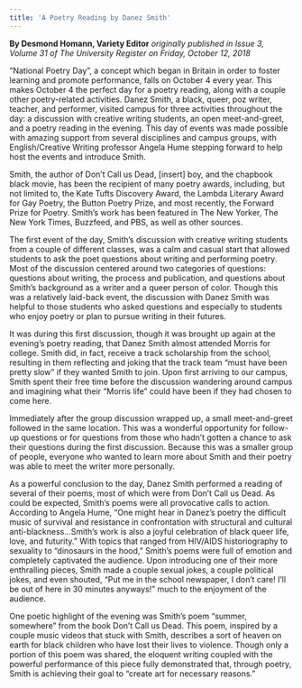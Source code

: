 ```yaml
---
title: 'A Poetry Reading by Danez Smith'
---
```


**By Desmond Homann, Variety Editor** _originally published in Issue 3, Volume 31 of The University Register on Friday, October 12, 2018_

“National Poetry Day”, a concept which began in Britain in order to foster learning and promote performance, falls on October 4 every year. This makes October 4 the perfect day for a poetry reading, along with a couple other poetry-related activities. Danez Smith, a black, queer, poz writer, teacher, and performer, visited campus for three activities throughout the day: a discussion with creative writing students, an open meet-and-greet, and a poetry reading in the evening. This day of events was made possible with amazing support from several disciplines and campus groups, with English/Creative Writing professor Angela Hume stepping forward to help host the events and introduce Smith.

Smith, the author of Don’t Call us Dead, [insert] boy, and the chapbook black movie, has been the recipient of many poetry awards, including, but not limited to, the Kate Tufts Discovery Award, the Lambda Literary Award for Gay Poetry, the Button Poetry Prize, and most recently, the Forward Prize for Poetry. Smith’s work has been featured in The New Yorker, The New York Times, Buzzfeed, and PBS, as well as other sources.

The first event of the day, Smith’s discussion with creative writing students from a couple of different classes, was a calm and casual start that allowed students to ask the poet questions about writing and performing poetry. Most of the discussion centered around two categories of questions: questions about writing, the process and publication, and questions about Smith’s background as a writer and a queer person of color. Though this was a relatively laid-back event, the discussion with Danez Smith was helpful to those students who asked questions and especially to students who enjoy poetry or plan to pursue writing in their futures.

It was during this first discussion, though it was brought up again at the evening’s poetry reading, that Danez Smith almost attended Morris for college. Smith did, in fact, receive a track scholarship from the school, resulting in them reflecting and joking that the track team “must have been pretty slow” if they wanted Smith to join. Upon first arriving to our campus, Smith spent their free time before the discussion wandering around campus and imagining what their “Morris life” could have been if they had chosen to come here.

Immediately after the group discussion wrapped up, a small meet-and-greet followed in the same location. This was a wonderful opportunity for follow-up questions or for questions from those who hadn’t gotten a chance to ask their questions during the first discussion. Because this was a smaller group of people, everyone who wanted to learn more about Smith and their poetry was able to meet the writer more personally.

As a powerful conclusion to the day, Danez Smith performed a reading of several of their poems, most of which were from Don’t Call us Dead. As could be expected, Smith’s poems were all provocative calls to action. According to Angela Hume, “One might hear in Danez’s poetry the difficult music of survival and resistance in confrontation with structural and cultural anti-blackness...Smith’s work is also a joyful celebration of black queer life, love, and futurity.” With topics that ranged from HIV/AIDS historiography to sexuality to “dinosaurs in the hood,” Smith’s poems were full of emotion and completely captivated the audience. Upon introducing one of their more enthralling pieces, Smith made a couple sexual jokes, a couple political jokes, and even shouted, “Put me in the school newspaper, I don’t care! I’ll be out of here in 30 minutes anyways!” much to the enjoyment of the audience.

One poetic highlight of the evening was Smith’s poem “summer, somewhere” from the book Don’t Call us Dead. This poem, inspired by a couple music videos that stuck with Smith, describes a sort of heaven on earth for black children who have lost their lives to violence. Though only a portion of this poem was shared, the eloquent writing coupled with the powerful performance of this piece fully demonstrated that, through poetry, Smith is achieving their goal to “create art for necessary reasons.” 